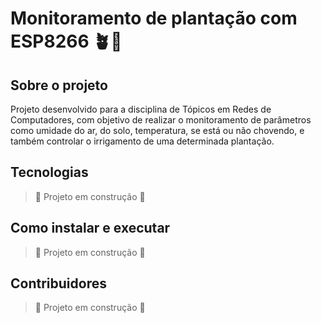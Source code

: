 # Monitoramento de plantação com ESP8266 🪴🔌

## Sobre o projeto
Projeto desenvolvido para a disciplina de Tópicos em Redes de Computadores, com objetivo de realizar o monitoramento de parâmetros como umidade do ar, do solo, temperatura, se está ou não chovendo, e também controlar o irrigamento de uma determinada plantação.

## Tecnologias
> :construction: Projeto em construção :construction:

## Como instalar e executar
> :construction: Projeto em construção :construction:

## Contribuidores
> :construction: Projeto em construção :construction:
